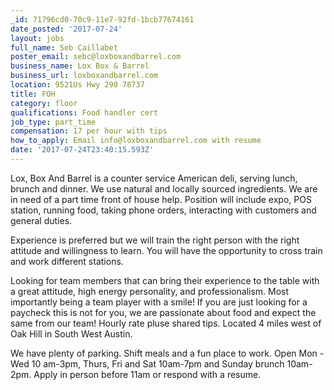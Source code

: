 ```yaml
---
_id: 71796cd0-70c9-11e7-92fd-1bcb77674161
date_posted: '2017-07-24'
layout: jobs
full_name: Seb Caillabet
poster_email: sebc@loxboxandbarrel.com
business_name: Lox Box & Barrel
business_url: loxboxandbarrel.com
location: 9521Us Hwy 290 78737
title: FOH
category: floor
qualifications: Food handler cert
job_type: part_time
compensation: 17 per hour with tips
how_to_apply: Email info@loxboxandbarrel.com with resume
date: '2017-07-24T23:40:15.593Z'
---
```

Lox, Box And Barrel is a counter service American deli, serving lunch, brunch and dinner. We use natural and locally sourced ingredients. We are in need of a part time front of house help. Position will include expo, POS station, running food, taking phone orders, interacting with customers and general duties. 

Experience is preferred but we will train the right person with the right attitude and willingness to learn. You will have the opportunity to cross train and work different stations.

Looking for team members that can bring their experience to the table with a great attitude, high energy personality, and professionalism. Most importantly being a team player with a smile!
If you are just looking for a paycheck this is not for you, we are passionate about food and expect the same from our team!
Hourly rate pluse shared tips. Located 4 miles west of Oak Hill in South West Austin.

We have plenty of parking. Shift meals and a fun place to work. Open Mon - Wed 10 am-3pm, Thurs, Fri and Sat 10am-7pm and Sunday brunch 10am-2pm.
Apply in person before 11am or respond with a resume.

